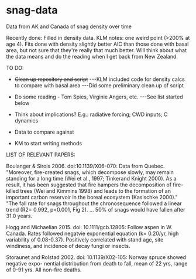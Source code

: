 snag-data
=========
Data from AK and Canada of snag density over time

Recently done: Filled in density data. KLM notes: one weird point (>200% at age 4).
Fits done with density slightly better AIC than those done with basal area, but
not sure that they're really that much better. Will think about what the data 
means and do the reading when I get back from New Zealand.

TO DO:
* ~~Clean up repository and script~~
  ---KLM included code for density calcs to compare with basal area
  ---Did some preliminary clean up of script

* Do some reading - Tom Spies, Virginie Angers, etc.
  ---See list started below

* Think about implications? E.g.: radiative forcing; CWD inputs; C dynamics

* Data to compare against

* KM to start writing methods



LIST OF RELEVANT PAPERS:

Boulanger & Sirois 2006. doi:10.1139/X06-070: Data from Quebec. "Moreover, fire-created
 snags, which decompose slowly, may remain standing for a long time (Wei et al., 1997; 
Tinkerand Knight 2000). As a result, it has been suggested that fire hampers the
decomposition of fire-killed trees (Wei and Kimmins 1998) and leads to the
formation of an important carbon reservoir in the boreal ecosystem (Kasischke 2000)."
"The fall rate for snags throughout the chronosequence followed a linear trend (R2=
0.992, p<0.001, Fig 2). ... 50% of snags would have fallen after 31.0 years.

Hogg and Michaelian 2015. doi: 10.1111/gcb.12805: Follow aspen in W. Canada. Rates
followed negatvie exponential equation (k= 0.20/yr, high variability of 0.08-0.37).
Positively correlated with stand age, site windiness, and incidence of decay fungi or
insects.

Storaunet and Rolstad 2002. doi: 10.1139/X02-105: Norway spruce showed negative expo-
nential distribution from death to fall, mean of 22 yrs, range of 0-91 yrs. All non-fire
deaths.